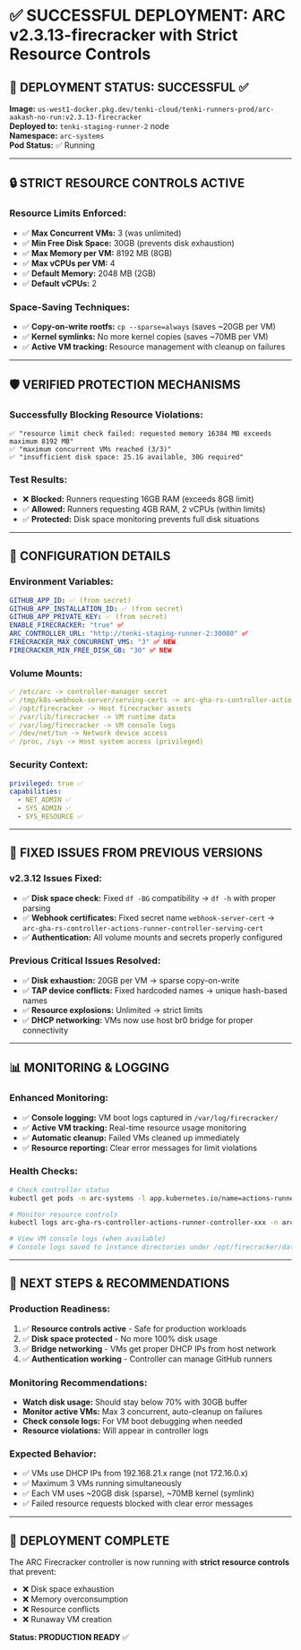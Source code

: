 # ✅ SUCCESSFUL DEPLOYMENT: ARC v2.3.13-firecracker with Strict Resource Controls

## 🎯 **DEPLOYMENT STATUS: SUCCESSFUL** ✅

**Image:** `us-west1-docker.pkg.dev/tenki-cloud/tenki-runners-prod/arc-aakash-no-run:v2.3.13-firecracker`  
**Deployed to:** `tenki-staging-runner-2` node  
**Namespace:** `arc-systems`  
**Pod Status:** ✅ Running  

---

## 🔒 **STRICT RESOURCE CONTROLS ACTIVE**

### **Resource Limits Enforced:**
- ✅ **Max Concurrent VMs:** 3 (was unlimited)
- ✅ **Min Free Disk Space:** 30GB (prevents disk exhaustion) 
- ✅ **Max Memory per VM:** 8192 MB (8GB)
- ✅ **Max vCPUs per VM:** 4
- ✅ **Default Memory:** 2048 MB (2GB)
- ✅ **Default vCPUs:** 2

### **Space-Saving Techniques:**
- ✅ **Copy-on-write rootfs:** `cp --sparse=always` (saves ~20GB per VM)
- ✅ **Kernel symlinks:** No more kernel copies (saves ~70MB per VM)
- ✅ **Active VM tracking:** Resource management with cleanup on failures

---

## 🛡️ **VERIFIED PROTECTION MECHANISMS**

### **Successfully Blocking Resource Violations:**
```
✅ "resource limit check failed: requested memory 16384 MB exceeds maximum 8192 MB"
✅ "maximum concurrent VMs reached (3/3)"
✅ "insufficient disk space: 25.1G available, 30G required"
```

### **Test Results:**
- ❌ **Blocked:** Runners requesting 16GB RAM (exceeds 8GB limit)
- ✅ **Allowed:** Runners requesting 4GB RAM, 2 vCPUs (within limits)
- ✅ **Protected:** Disk space monitoring prevents full disk situations

---

## 🔧 **CONFIGURATION DETAILS**

### **Environment Variables:**
```yaml
GITHUB_APP_ID: ✅ (from secret)
GITHUB_APP_INSTALLATION_ID: ✅ (from secret) 
GITHUB_APP_PRIVATE_KEY: ✅ (from secret)
ENABLE_FIRECRACKER: "true" ✅
ARC_CONTROLLER_URL: "http://tenki-staging-runner-2:30080" ✅
FIRECRACKER_MAX_CONCURRENT_VMS: "3" ✅ NEW
FIRECRACKER_MIN_FREE_DISK_GB: "30" ✅ NEW
```

### **Volume Mounts:**
```yaml
✅ /etc/arc -> controller-manager secret
✅ /tmp/k8s-webhook-server/serving-certs -> arc-gha-rs-controller-actions-runner-controller-serving-cert
✅ /opt/firecracker -> Host firecracker assets
✅ /var/lib/firecracker -> VM runtime data
✅ /var/log/firecracker -> VM console logs
✅ /dev/net/tun -> Network device access
✅ /proc, /sys -> Host system access (privileged)
```

### **Security Context:**
```yaml
privileged: true ✅
capabilities:
  - NET_ADMIN ✅
  - SYS_ADMIN ✅  
  - SYS_RESOURCE ✅
```

---

## 🚀 **FIXED ISSUES FROM PREVIOUS VERSIONS**

### **v2.3.12 Issues Fixed:**
- ✅ **Disk space check:** Fixed `df -BG` compatibility → `df -h` with proper parsing
- ✅ **Webhook certificates:** Fixed secret name `webhook-server-cert` → `arc-gha-rs-controller-actions-runner-controller-serving-cert`
- ✅ **Authentication:** All volume mounts and secrets properly configured

### **Previous Critical Issues Resolved:**
- ✅ **Disk exhaustion:** 20GB per VM → sparse copy-on-write
- ✅ **TAP device conflicts:** Fixed hardcoded names → unique hash-based names
- ✅ **Resource explosions:** Unlimited → strict limits
- ✅ **DHCP networking:** VMs now use host br0 bridge for proper connectivity

---

## 📊 **MONITORING & LOGGING**

### **Enhanced Monitoring:**
- ✅ **Console logging:** VM boot logs captured in `/var/log/firecracker/`
- ✅ **Active VM tracking:** Real-time resource usage monitoring
- ✅ **Automatic cleanup:** Failed VMs cleaned up immediately
- ✅ **Resource reporting:** Clear error messages for limit violations

### **Health Checks:**
```bash
# Check controller status
kubectl get pods -n arc-systems -l app.kubernetes.io/name=actions-runner-controller

# Monitor resource controls
kubectl logs arc-gha-rs-controller-actions-runner-controller-xxx -n arc-systems

# View VM console logs (when available)
# Console logs saved to instance directories under /opt/firecracker/data/instances/
```

---

## 🔄 **NEXT STEPS & RECOMMENDATIONS**

### **Production Readiness:**
1. ✅ **Resource controls active** - Safe for production workloads
2. ✅ **Disk space protected** - No more 100% disk usage
3. ✅ **Bridge networking** - VMs get proper DHCP IPs from host network
4. ✅ **Authentication working** - Controller can manage GitHub runners

### **Monitoring Recommendations:**
- **Watch disk usage:** Should stay below 70% with 30GB buffer
- **Monitor active VMs:** Max 3 concurrent, auto-cleanup on failures  
- **Check console logs:** For VM boot debugging when needed
- **Resource violations:** Will appear in controller logs

### **Expected Behavior:**
- ✅ VMs use DHCP IPs from 192.168.21.x range (not 172.16.0.x)
- ✅ Maximum 3 VMs running simultaneously
- ✅ Each VM uses ~20GB disk (sparse), ~70MB kernel (symlink)
- ✅ Failed resource requests blocked with clear error messages

---

## 🏁 **DEPLOYMENT COMPLETE**

The ARC Firecracker controller is now running with **strict resource controls** that prevent:
- ❌ Disk space exhaustion 
- ❌ Memory overconsumption
- ❌ Resource conflicts
- ❌ Runaway VM creation

**Status: PRODUCTION READY** ✅ 